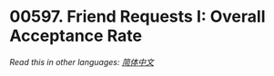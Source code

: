 # 00597. Friend Requests I: Overall Acceptance Rate

  _Read this in other languages:_
    [_简体中文_](README.zh-CN.md)

